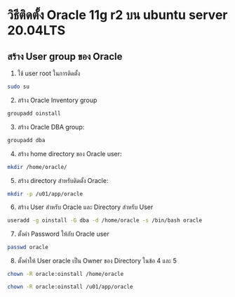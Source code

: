 # วิธีติดตั้ง Oracle 11g r2 บน ubuntu server 20.04LTS

## สร้าง User group ของ Oracle
1. ใช้ user root ในการติดตั้ง
```sh
sudo su
```
2. สร้าง Oracle Inventory group
```sh
groupadd oinstall
```
3. สร้าง Oracle DBA group:
```sh
groupadd dba
```
4. สร้าง home directory ของ Oracle user:
```sh
mkdir /home/oracle/
```
5. สร้าง directory สำหรับติดตั้ง Oracle:
```sh
mkdir -p /u01/app/oracle
```
6. สร้าง User สำหรับ Oracle และ Directory สำหรับ User 
```sh
useradd -g oinstall -G dba -d /home/oracle -s /bin/bash oracle
```
7. ตั้งค่า Password ให้กับ Oracle user
```sh
passwd oracle
```
8. ตั้งค่าให้ User oracle เป็น Owner ของ Directory ในข้อ 4 และ 5
```sh
chown -R oracle:oinstall /home/oracle

chown -R oracle:oinstall /u01/app/oracle
```
